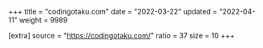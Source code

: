 +++
title = "codingotaku.com"
date = "2022-03-22"
updated = "2022-04-11"
weight = 9989

[extra]
source = "https://codingotaku.com/"
ratio = 37
size = 10
+++
